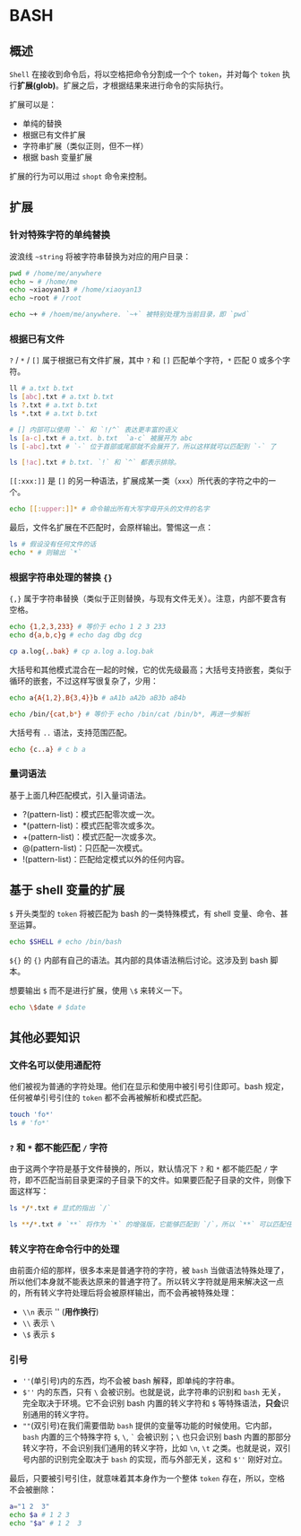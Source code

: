 # BASH

## 概述

`Shell` 在接收到命令后，将以空格把命令分割成一个个 `token`，并对每个 `token` 执行**扩展(glob)**。扩展之后，才根据结果来进行命令的实际执行。

扩展可以是：

- 单纯的替换
- 根据已有文件扩展
- 字符串扩展（类似正则，但不一样）
- 根据 bash 变量扩展

扩展的行为可以用过 `shopt` 命令来控制。

## 扩展

### 针对特殊字符的单纯替换

波浪线 `~string` 将被字符串替换为对应的用户目录：

```sh
pwd # /home/me/anywhere
echo ~ # /home/me
echo ~xiaoyan13 # /home/xiaoyan13
echo ~root # /root

echo ~+ # /hoem/me/anywhere. `~+` 被特别处理为当前目录，即 `pwd` 
```

### 根据已有文件

`?` / `*` / `[]` 属于根据已有文件扩展，其中 `?` 和 `[]` 匹配单个字符，`*` 匹配 0 或多个字符。

```sh
ll # a.txt b.txt
ls [abc].txt # a.txt b.txt
ls ?.txt # a.txt b.txt
ls *.txt # a.txt b.txt

# [] 内部可以使用 `-` 和 `!/^` 表达更丰富的语义
ls [a-c].txt # a.txt. b.txt  `a-c` 被展开为 abc
ls [-abc].txt # `-` 位于首部或尾部就不会展开了，所以这样就可以匹配到 `-` 了

ls [!ac].txt # b.txt. `!` 和 `^` 都表示排除。
```

`[[:xxx:]]` 是 `[]` 的另一种语法，扩展成某一类（`xxx`）所代表的字符之中的一个。

```sh
echo [[:upper:]]* # 命令输出所有大写字母开头的文件的名字
```

最后，文件名扩展在不匹配时，会原样输出。警惕这一点：

```sh
ls # 假设没有任何文件的话
echo * # 则输出 `*`
```

### 根据字符串处理的替换 `{}`

`{,}` 属于字符串替换（类似于正则替换，与现有文件无关）。注意，内部不要含有空格。

```sh
echo {1,2,3,233} # 等价于 echo 1 2 3 233
echo d{a,b,c}g # echo dag dbg dcg

cp a.log{,.bak} # cp a.log a.log.bak
```

大括号和其他模式混合在一起的时候，它的优先级最高；大括号支持嵌套，类似于循环的嵌套，不过这样写很复杂了，少用：

```sh
echo a{A{1,2},B{3,4}}b # aA1b aA2b aB3b aB4b

echo /bin/{cat,b*} # 等价于 echo /bin/cat /bin/b*, 再进一步解析
```

大括号有 `..` 语法，支持范围匹配。

```sh
echo {c..a} # c b a
```

### 量词语法

基于上面几种匹配模式，引入量词语法。

- ?(pattern-list)：模式匹配零次或一次。
- *(pattern-list)：模式匹配零次或多次。
- +(pattern-list)：模式匹配一次或多次。
- @(pattern-list)：只匹配一次模式。
- !(pattern-list)：匹配给定模式以外的任何内容。

## 基于 shell 变量的扩展

`$` 开头类型的 `token` 将被匹配为 bash 的一类特殊模式，有 shell 变量、命令、甚至运算。

```sh
echo $SHELL # echo /bin/bash
```

`${}` 的 `{}` 内部有自己的语法。其内部的具体语法稍后讨论。这涉及到 bash 脚本。

想要输出 `$` 而不是进行扩展，使用 `\$` 来转义一下。

```sh
echo \$date # $date
```

## 其他必要知识

### 文件名可以使用通配符

他们被视为普通的字符处理。他们在显示和使用中被引号引住即可。bash 规定，任何被单引号引住的 `token` 都不会再被解析和模式匹配。

```sh
touch 'fo*'
ls # 'fo*'
```

### `?` 和 `*` 都不能匹配 `/` 字符

由于这两个字符是基于文件替换的，所以，默认情况下 `?` 和 `*` 都不能匹配 `/` 字符，即不匹配当前目录更深的子目录下的文件。如果要匹配子目录的文件，则像下面这样写：

```sh
ls */*.txt # 显式的指出 `/`

ls **/*.txt # `**` 将作为 `*` 的增强版，它能够匹配到 `/`，所以 `**` 可以匹配任意多层次的目录
```

### 转义字符在命令行中的处理

由前面介绍的那样，很多本来是普通字符的字符，被 `bash` 当做语法特殊处理了，所以他们本身就不能表达原来的普通字符了。所以转义字符就是用来解决这一点的，所有转义字符处理后将会被原样输出，而不会再被特殊处理：

- `\\n` 表示 '' (**用作换行**)
- `\\` 表示 `\`
- `\$` 表示 `$`

### 引号

- `''`(单引号)内的东西，均不会被 bash 解释，即单纯的字符串。
- `$''` 内的东西，只有 `\` 会被识别。也就是说，此字符串的识别和 `bash` 无关，完全取决于环境。它不会识别 bash 内置的转义字符和 `$` 等特殊语法，**只会**识别通用的转义字符。
- `""`(双引号)在我们需要借助 `bash` 提供的变量等功能的时候使用。它内部，`bash` 内置的三个特殊字符 `$`, `\`, `` ` `` 会被识别；`\` 也只会识别 bash 内置的那部分转义字符，不会识别我们通用的转义字符，比如 `\n`, `\t` 之类。也就是说，双引号内部的识别完全取决于 `bash` 的实现，而与外部无关，这和 `$''` 刚好对立。

最后，只要被引号引住，就意味着其本身作为一个整体 `token` 存在，所以，空格不会被删除：

```sh
a="1 2  3"
echo $a # 1 2 3
echo "$a" # 1 2  3
```
